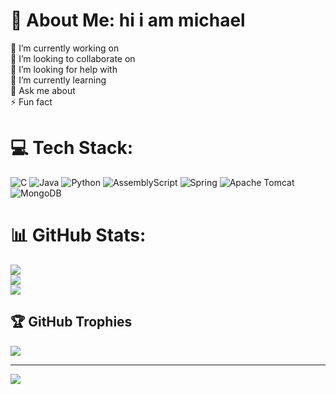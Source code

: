 # 💫 About Me: hi i am michael 
🔭 I’m currently working on<br>👯 I’m looking to collaborate on<br>🤝 I’m looking for help with<br>🌱 I’m currently learning<br>💬 Ask me about<br>⚡ Fun fact
# 💻 Tech Stack:
![C](https://img.shields.io/badge/c-%2300599C.svg?style=for-the-badge&logo=c&logoColor=white) ![Java](https://img.shields.io/badge/java-%23ED8B00.svg?style=for-the-badge&logo=openjdk&logoColor=white) ![Python](https://img.shields.io/badge/python-3670A0?style=for-the-badge&logo=python&logoColor=ffdd54) ![AssemblyScript](https://img.shields.io/badge/assembly%20script-%23000000.svg?style=for-the-badge&logo=assemblyscript&logoColor=white) ![Spring](https://img.shields.io/badge/spring-%236DB33F.svg?style=for-the-badge&logo=spring&logoColor=white) ![Apache Tomcat](https://img.shields.io/badge/apache%20tomcat-%23F8DC75.svg?style=for-the-badge&logo=apache-tomcat&logoColor=black) ![MongoDB](https://img.shields.io/badge/MongoDB-%234ea94b.svg?style=for-the-badge&logo=mongodb&logoColor=white)
# 📊 GitHub Stats:
![](https://github-readme-stats.vercel.app/api?username=ulielmichael&theme=merko&hide_border=false&include_all_commits=false&count_private=false)<br/>
![](https://github-readme-streak-stats.herokuapp.com/?user=ulielmichael&theme=merko&hide_border=false)<br/>
![](https://github-readme-stats.vercel.app/api/top-langs/?username=ulielmichael&theme=merko&hide_border=false&include_all_commits=false&count_private=false&layout=compact)

## 🏆 GitHub Trophies
![](https://github-profile-trophy.vercel.app/?username=ulielmichael&theme=radical&no-frame=false&no-bg=true&margin-w=4)

---
[![](https://visitcount.itsvg.in/api?id=ulielmichael&icon=0&color=0)](https://visitcount.itsvg.in)

<!-- Proudly created with GPRM ( https://gprm.itsvg.in ) -->
